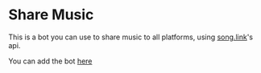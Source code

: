 # Share Music

This is a bot you can use to share music to all platforms, using [song.link](https://odesli.co)'s api.

You can add the bot [here](https://discord.com/api/oauth2/authorize?client_id=818620296410955808&permissions=0&scope=bot%20applications.commands)